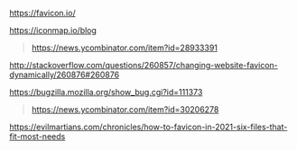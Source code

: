 https://favicon.io/

https://iconmap.io/blog
> https://news.ycombinator.com/item?id=28933391

http://stackoverflow.com/questions/260857/changing-website-favicon-dynamically/260876#260876

https://bugzilla.mozilla.org/show_bug.cgi?id=111373
> https://news.ycombinator.com/item?id=30206278

https://evilmartians.com/chronicles/how-to-favicon-in-2021-six-files-that-fit-most-needs